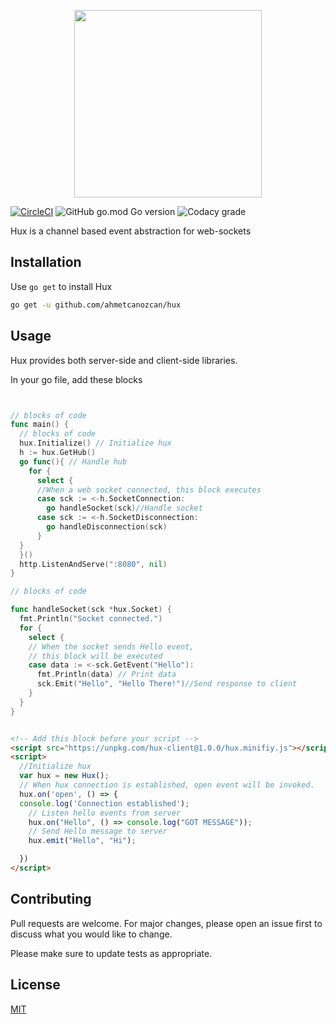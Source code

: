 <p align="center">
  <a ">
    <img
      src="http://ahmetcanozcan.github.io/assets/img/huxlogo.png"
      width="300"
    />
  </a>
</p>

[![CircleCI](https://img.shields.io/circleci/build/github/circleci/circleci-docs?style=flat-square)](https://circleci.com/gh/ahmetcanozcan/hux) ![GitHub go.mod Go version](https://img.shields.io/github/go-mod/go-version/ahmetcanozcan/hux?style=flat-square) ![Codacy grade](https://img.shields.io/codacy/grade/2b1934e3704e44069f7a5c6e89afeca0?style=flat-square)

Hux is a channel based event abstraction for web-sockets

## Installation

Use `go get`  to install  Hux

```bash
go get -u github.com/ahmetcanozcan/hux
```

## Usage

Hux provides both server-side and client-side libraries.

In your go file, add these blocks

```go


// blocks of code
func main() {
  // blocks of code
  hux.Initialize() // Initialize hux
  h := hux.GetHub()
  go func(){ // Handle hub
    for {
      select {
      //When a web socket connected, this block executes
      case sck := <-h.SocketConnection: 
        go handleSocket(sck)//Handle socket
      case sck := <-h.SocketDisconnection:
        go handleDisconnection(sck)
      }
  }
  }()
  http.ListenAndServe(":8080", nil)
}

// blocks of code

func handleSocket(sck *hux.Socket) {
  fmt.Println("Socket connected.")
  for {
    select {
    // When the socket sends Hello event,
    // this block will be executed
    case data := <-sck.GetEvent("Hello"):
      fmt.Println(data) // Print data
      sck.Emit("Hello", "Hello There!")//Send response to client
    }
  }
}


```

```html

<!-- Add this block before your script -->
<script src="https://unpkg.com/hux-client@1.0.0/hux.minifiy.js"></script>
<script>
  //Initialize hux 
  var hux = new Hux();
  // When hux connection is established, open event will be invoked.
  hux.on('open', () => {
  console.log('Connection established');
    // Listen hello events from server
    hux.on("Hello", () => console.log("GOT MESSAGE"));
    // Send Hello message to server
    hux.emit("Hello", "Hi");

  })
</script>
```

## Contributing

Pull requests are welcome. For major changes, please open an issue first to discuss what you would like to change.

Please make sure to update tests as appropriate.

## License

[MIT](https://choosealicense.com/licenses/mit/)
